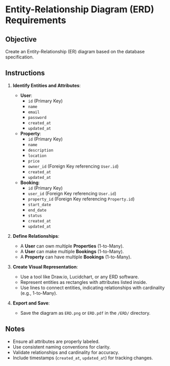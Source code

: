 # Entity-Relationship Diagram (ERD) Requirements

## Objective
Create an Entity-Relationship (ER) diagram based on the database specification.

## Instructions
1. **Identify Entities and Attributes**:
    - **User**:
      - `id` (Primary Key)
      - `name`
      - `email`
      - `password`
      - `created_at`
      - `updated_at`
    - **Property**:
      - `id` (Primary Key)
      - `name`
      - `description`
      - `location`
      - `price`
      - `owner_id` (Foreign Key referencing `User.id`)
      - `created_at`
      - `updated_at`
    - **Booking**:
      - `id` (Primary Key)
      - `user_id` (Foreign Key referencing `User.id`)
      - `property_id` (Foreign Key referencing `Property.id`)
      - `start_date`
      - `end_date`
      - `status`
      - `created_at`
      - `updated_at`

2. **Define Relationships**:
    - A **User** can own multiple **Properties** (1-to-Many).
    - A **User** can make multiple **Bookings** (1-to-Many).
    - A **Property** can have multiple **Bookings** (1-to-Many).

3. **Create Visual Representation**:
    - Use a tool like Draw.io, Lucidchart, or any ERD software.
    - Represent entities as rectangles with attributes listed inside.
    - Use lines to connect entities, indicating relationships with cardinality (e.g., 1-to-Many).

4. **Export and Save**:
    - Save the diagram as `ERD.png` or `ERD.pdf` in the `/ERD/` directory.

## Notes
- Ensure all attributes are properly labeled.
- Use consistent naming conventions for clarity.
- Validate relationships and cardinality for accuracy.
- Include timestamps (`created_at`, `updated_at`) for tracking changes.
